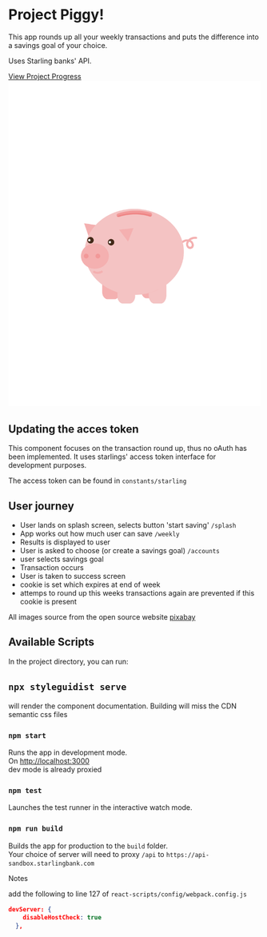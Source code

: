 # Project Piggy!
This app rounds up all your weekly transactions and puts the difference into a savings goal of your choice.

Uses Starling banks' API.

[View Project Progress](https://github.com/dweng0/Piggy/projects/1) <br/>
![Super Pig](./src/logo.svg)

## Updating the acces token

This component focuses on the transaction round up, thus no oAuth has been implemented. It uses starlings' access token interface for development purposes.

The access token can be found in `constants/starling`

## User journey

- User lands on splash screen, selects button 'start saving' ```/splash```
- App works out how much user can save ```/weekly```
- Results is displayed to user
- User is asked to choose (or create a savings goal) ```/accounts```
- user selects savings goal
- Transaction occurs
- User is taken to success screen
- cookie is set which expires at end of week
- attemps to round up this weeks transactions again are prevented if this cookie is present

All images source from the open source website [pixabay](https://pixabay.com)
## Available Scripts

In the project directory, you can run:

## `npx styleguidist serve`

will render the component documentation. Building will miss the CDN semantic css files

### `npm start`

Runs the app in development mode.<br>
On [http://localhost:3000](http://localhost:3000)<br>
dev mode is already proxied

### `npm test`

Launches the test runner in the interactive watch mode.<br>

### `npm run build`

Builds the app for production to the `build` folder.<br>
Your choice of server will need to proxy  `/api` to `https://api-sandbox.starlingbank.com`


Notes<br/>

add the following to line 127 of ```react-scripts/config/webpack.config.js```
```json
devServer: {
    disableHostCheck: true
  },

```